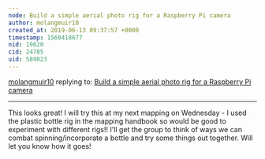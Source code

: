 ```yaml
---
node: Build a simple aerial photo rig for a Raspberry Pi camera
author: molangmuir10
created_at: 2019-06-13 09:37:57 +0000
timestamp: 1560418677
nid: 19620
cid: 24785
uid: 589023
---
```




[molangmuir10](../profile/molangmuir10) replying to: [Build a simple aerial photo rig for a Raspberry Pi camera](../notes/warren/06-05-2019/build-a-simple-aerial-photo-rig-for-a-raspberry-pi-camera)

----
This looks great! I will try this at my next mapping on Wednesday - I used the plastic bottle rig in the mapping handbook so would be good to experiment with different rigs!! I'll get the group to think of ways we can combat spinning/incorporate a bottle and try some things out together. Will let you know how it goes!